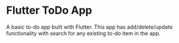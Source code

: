 # Flutter ToDo App

A basic to-do app built with Flutter. This app has add/delete/update functionality with search for any existing to-do item in the app.


